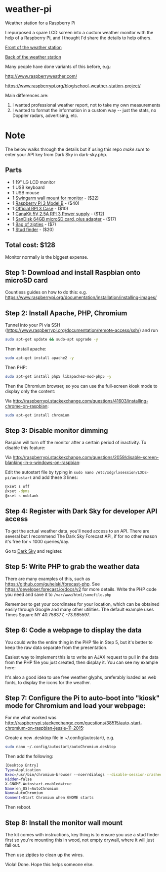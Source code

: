 # weather-pi
Weather station for a Raspberry Pi

I repurposed a spare LCD screen into a custom weather monitor with the help of a Raspberry Pi, and I thought I'd share the details to help others.

[Front of the weather station](http://i.imgur.com/qk75S03.jpg)

[Back of the weather station](http://i.imgur.com/ysYeL1V.jpg)

Many people have done variants of this before, e.g.:

http://www.raspberryweather.com/

https://www.raspberrypi.org/blog/school-weather-station-project/

Main differences are:

1. I wanted professional weather report, not to take my own measurements
2. I wanted to format the information in a custom way -- just the stats, no Doppler radars, advertising, etc.

# Note
The below walks through the details but if using this repo _make sure_ to enter your API key from Dark Sky in dark-sky.php.

## Parts
* 1 19" LG LCD monitor
* 1 USB keyboard
* 1 USB mouse
* 1 [Swingarm wall mount for monitor](https://www.amazon.com/gp/product/B003O1UYHG) - ($22)
* 1 [Raspberry Pi 3 Model B](https://www.amazon.com/gp/product/B01CD5VC92) - ($40)
* 1 [Official RPI 3 Case](https://www.amazon.com/gp/product/B01F1PSFY6) - ($10)
* 1 [CanaKit 5V 2.5A RPI 3 Power supply](https://www.amazon.com/gp/product/B00MARDJZ4) - ($12)
* 1 [SanDisk 64GB microSD card, plus adapter](https://www.amazon.com/gp/product/B010Q588D4) - ($17)
* 1 [Bag of zipties](https://www.amazon.com/Plastic-Cable-Ties-100-Pack-Black/dp/B002C0SKBW) - ($7)
* 1 [Stud finder](https://www.amazon.com/Zircon-StudSensor-e50-Electronic-Finder/dp/B002R5AVVY) - ($20)

## Total cost: $128

Monitor normally is the biggest expense.

## Step 1: Download and install Raspbian onto microSD card

Countless guides on how to do this: e.g. https://www.raspberrypi.org/documentation/installation/installing-images/

## Step 2: Install Apache, PHP, Chromium

Tunnel into your Pi via SSH (https://www.raspberrypi.org/documentation/remote-access/ssh/) and run

```bash
sudo apt-get update && sudo-apt upgrade -y
```

Then install apache:

```bash
sudo apt-get install apache2 -y
```

Then PHP:

```bash
sudo apt-get install php5 libapache2-mod-php5 -y
```

Then the Chromium browser, so you can use the full-screen kiosk mode to display only the content:

Via http://raspberrypi.stackexchange.com/questions/41603/installing-chrome-on-raspbian:
```bash
sudo apt-get install chromium
```

## Step 3: Disable monitor dimming

Raspian will turn off the monitor after a certain period of inactivity. To disable this feature:

Via http://raspberrypi.stackexchange.com/questions/2059/disable-screen-blanking-in-x-windows-on-raspbian:

Edit the autostart file by typing in `sudo nano /etc/xdg/lxsession/LXDE-pi/autostart` and add these 3 lines:

```bash
@xset s off
@xset -dpms
@xset s noblank
```

## Step 4: Register with Dark Sky for developer API access

To get the actual weather data, you'll need access to an API. There are several but I recommend The Dark Sky Forecast API, if for no other reason it's free for < 1000 queries/day.

Go to [Dark Sky](https://developer.forecast.io/) and register.

## Step 5: Write PHP to grab the weather data

There are many examples of this, such as https://github.com/guhelski/forecast-php. See https://developer.forecast.io/docs/v2 for more details. Write the PHP code you need and save it to `/var/www/html/somefile.php`

Remember to get your coordinates for your location, which can be obtained easily through Google and many other utilities. The default example uses Times Square NY 40.758377, -73.985597.

## Step 6: Code a webpage to display the data

You could write the entire thing in the PHP file in Step 5, but it's better to keep the raw data separate from the presentation.

Easiest way to implement this is to write an AJAX request to pull in the data from the PHP file you just created, then display it. You can see my example here:

It's also a good idea to use free weather glyphs, preferably loaded as web fonts, to display the icons for the weather. 

## Step 7: Configure the Pi to auto-boot into "kiosk" mode for Chromium and load your webpage:

For me what worked was http://raspberrypi.stackexchange.com/questions/38515/auto-start-chromium-on-raspbian-jessie-11-2015:

Create a new .desktop file in ~/.config/autostart/, e.g.

```bash
sudo nano ~/.config/autostart/autoChromium.desktop
```

Then add the following:

```bash
[Desktop Entry]
Type=Application
Exec=/usr/bin/chromium-browser --noerrdialogs --disable-session-crashed-bubble --disable-infobars --kiosk http://www.website.com
Hidden=false
X-GNOME-Autostart-enabled=true
Name[en_US]=AutoChromium
Name=AutoChromium
Comment=Start Chromium when GNOME starts
```

Then reboot. 

## Step 8: Install the monitor wall mount

The kit comes with instructions, key thing is to ensure you use a stud finder first so you're mounting this in wood, not empty drywall, where it will just fall out.

Then use zipties to clean up the wires.

Viola! Done. Hope this helps someone else.